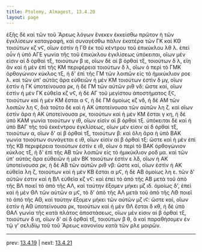 ```yaml
---
title: Ptolemy, Almagest, 13.4.20
layout: page
---
```


ἑξῆς δὲ καὶ τῶν τοῦ Ἄρεως λόγων ἕνεκεν ἐκκείσθω πρῶτον ἡ τῶν ἐγκλίσεων καταγραφή, καὶ συναγέσθω πάλιν ἑκατέρα τῶν ΓΚ καὶ ΚΘ τοιούτων κζ νϚ, οἵων ἐστὶν ἡ ΓΘ ἐκ τοῦ κέντρου τοῦ ἐπικύκλου λθ λ. ἐπεὶ οὖν ἡ ὑπὸ ΑΓΕ γωνία τῆς τοῦ ἐπικύκλου ἐγκλίσεως ὑπόκειται, οἵων μέν εἰσιν αἱ δ ὀρθαὶ τξ, τοιούτων β ιε, οἵων δὲ αἱ β ὀρθαὶ τξ, τοιούτων δ λ, εἴη ἂν καὶ ἡ μὲν ἐπὶ τῆς ΚΜ περιφέρεια τοιούτων δ λ, οἵων ὁ περὶ τὸ ΓΜΚ ὀρθογώνιον κύκλος τξ, ἡ δ' ἐπὶ τῆς ΓΜ τῶν λοιπῶν εἰς τὸ ἡμικύκλιον ροε λ. καὶ τῶν ὑπ' αὐτὰς ἄρα εὐθειῶν ἡ μὲν ΚΜ τοιούτων ἐστὶν δ μγ, οἵων ἐστὶν ἡ ΓΚ ὑποτείνουσα ρκ, ἡ δὲ ΓΜ τῶν αὐτῶν ριθ νδ: ὥστε καί, οἵων ἐστὶν ἡ μὲν ΓΚ εὐθεῖα κζ νϚ, ἡ δὲ ΑΓ τοῦ μεγίστου ἀποστήματος ξϚ, τοιούτων καὶ ἡ μὲν ΚΜ ἔσται α Ϛ, ἡ δὲ ΓΜ ὁμοίως κζ νδ, ἡ δὲ ΑΜ τῶν λοιπῶν λη Ϛ, διὰ τοῦτο δὲ καὶ ἡ ΑΚ ὑποτείνουσα τῶν αὐτῶν λη ζ. καὶ οἵων ἐστὶν ἄρα ἡ ΑΚ ὑποτείνουσα ρκ, τοιούτων καὶ ἡ μὲν ΚΜ ἔσται γ κη, ἡ δὲ ὑπὸ ΚΑΜ γωνία τοιούτων γ ιθ, οἵων εἰσὶν αἱ β ὀρθαὶ τξ. ὑπόκειται δὲ καὶ ἡ ὑπὸ ΒΑΓ τῆς τοῦ ἐκκέντρου ἐγκλίσεως, οἵων μέν εἰσιν αἱ δ ὀρθαὶ τξ, τοιούτων α, οἵων δ' αἱ β ὀρθαὶ τξ, τοιούτων β: καὶ ὅλη ἄρα ἡ ὑπὸ ΒΑΚ γωνία τοιούτων συνάγεται ε ιθ, οἵων εἰσὶν αἱ β ὀρθαὶ τξ: ὥστε καὶ ἡ μὲν ἐπὶ τῆς ΚΒ περιφέρεια τοιούτων ἐστὶν ε ιθ, οἵων ὁ περὶ τὸ ΒΑΚ ὀρθογώνιον κύκλος τξ, ἡ δ' ἐπὶ τῆς ΑΒ τῶν λοιπῶν εἰς τὸ ἡμικύκλιον ροδ μα. καὶ τῶν ὑπ' αὐτὰς ἄρα εὐθειῶν ἡ μὲν ΒΚ τοιούτων ἐστὶν ε λδ, οἵων ἡ ΑΚ ὑποτείνουσα ρκ, ἡ δὲ ΑΒ τῶν αὐτῶν ριθ νβ: ὥστε καί, οἵων ἐστὶν ἡ ΑΚ εὐθεῖα λη ζ, τοιούτων καὶ ἡ μὲν ΚΒ ἔσται α μϚ, ἡ δὲ ΑΒ ὁμοίως λη ε. τῶν δ' αὐτῶν ἐστιν καὶ ἡ ΒΛ εὐθεῖα κζ νϚ: καὶ ἐπεὶ τὸ ἀπὸ τῆς ΑΒ μετὰ τοῦ ἀπὸ τῆς ΒΛ ποιεῖ τὸ ἀπὸ τῆς ΑΛ, καὶ ταύτην ἕξομεν μήκει μζ ιδ. ὁμοίως δ', ἐπεὶ καὶ ἡ μὲν ΘΛ τῶν αὐτῶν α μϚ, τὸ δ' ἀπὸ τῆς ΑΛ μετὰ τοῦ ἀπὸ τῆς ΛΘ ποιεῖ τὸ ἀπὸ τῆς ΑΘ, καὶ ταύτην ἕξομεν μήκει τῶν αὐτῶν μζ ιϚ: ὥστε καί, οἵων ἐστὶν ἡ ΑΘ ὑποτείνουσα ρκ, τοιούτων καὶ ἡ μὲν ΘΛ ἔσται δ κθ, ἡ δὲ ὑπὸ ΘΑΛ γωνία τῆς κατὰ πλάτος ἀποστάσεως, οἵων μέν εἰσιν αἱ β ὀρθαὶ τξ, τοιούτων δ ιη, οἵων δ' αἱ δ ὀρθαὶ τξ, τοιούτων β θ, ἃ καὶ παραθήσομεν ἐν τῷ γʹ σελιδίῳ τοῦ τοῦ Ἄρεως κανονίου κατὰ τῶν ρλε μοιρῶν. 

---

prev: [13.4.19](../13.4.19/) | next: [13.4.21](../13.4.21/)

